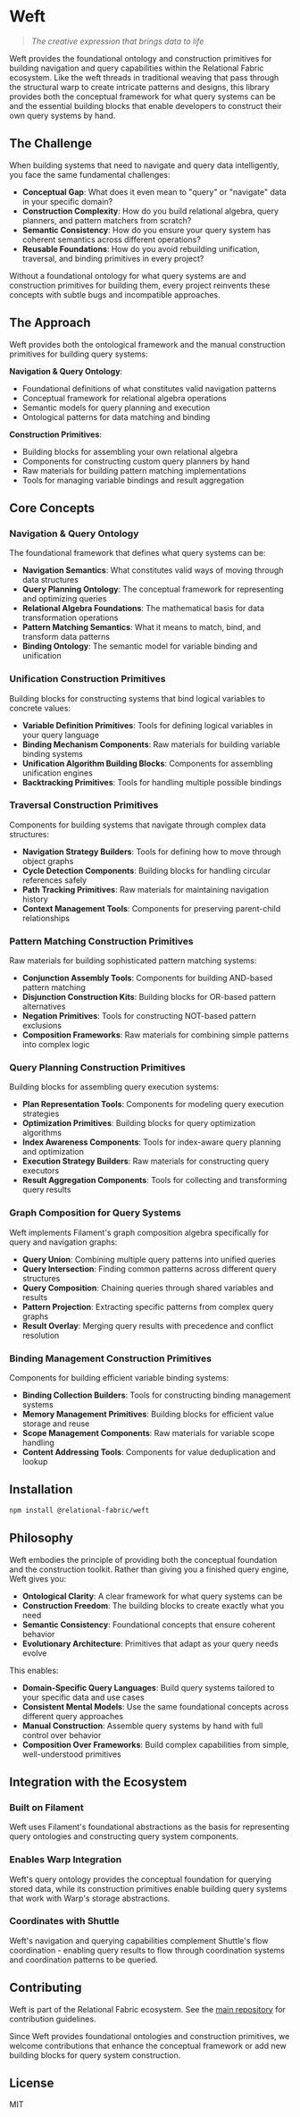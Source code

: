 # Weft

> *The creative expression that brings data to life*

Weft provides the foundational ontology and construction primitives for building navigation and query capabilities within the Relational Fabric ecosystem. Like the weft threads in traditional weaving that pass through the structural warp to create intricate patterns and designs, this library provides both the conceptual framework for what query systems can be and the essential building blocks that enable developers to construct their own query systems by hand.

## The Challenge

When building systems that need to navigate and query data intelligently, you face the same fundamental challenges:

- **Conceptual Gap**: What does it even mean to "query" or "navigate" data in your specific domain?
- **Construction Complexity**: How do you build relational algebra, query planners, and pattern matchers from scratch?
- **Semantic Consistency**: How do you ensure your query system has coherent semantics across different operations?
- **Reusable Foundations**: How do you avoid rebuilding unification, traversal, and binding primitives in every project?

Without a foundational ontology for what query systems are and construction primitives for building them, every project reinvents these concepts with subtle bugs and incompatible approaches.

## The Approach

Weft provides both the ontological framework and the manual construction primitives for building query systems:

**Navigation & Query Ontology**:
- Foundational definitions of what constitutes valid navigation patterns
- Conceptual framework for relational algebra operations
- Semantic models for query planning and execution
- Ontological patterns for data matching and binding

**Construction Primitives**:
- Building blocks for assembling your own relational algebra
- Components for constructing custom query planners by hand
- Raw materials for building pattern matching implementations
- Tools for managing variable bindings and result aggregation

## Core Concepts

### Navigation & Query Ontology

The foundational framework that defines what query systems can be:

- **Navigation Semantics**: What constitutes valid ways of moving through data structures
- **Query Planning Ontology**: The conceptual framework for representing and optimizing queries
- **Relational Algebra Foundations**: The mathematical basis for data transformation operations
- **Pattern Matching Semantics**: What it means to match, bind, and transform data patterns
- **Binding Ontology**: The semantic model for variable binding and unification

### Unification Construction Primitives

Building blocks for constructing systems that bind logical variables to concrete values:

- **Variable Definition Primitives**: Tools for defining logical variables in your query language
- **Binding Mechanism Components**: Raw materials for building variable binding systems
- **Unification Algorithm Building Blocks**: Components for assembling unification engines
- **Backtracking Primitives**: Tools for handling multiple possible bindings

### Traversal Construction Primitives

Components for building systems that navigate through complex data structures:

- **Navigation Strategy Builders**: Tools for defining how to move through object graphs
- **Cycle Detection Components**: Building blocks for handling circular references safely
- **Path Tracking Primitives**: Raw materials for maintaining navigation history
- **Context Management Tools**: Components for preserving parent-child relationships

### Pattern Matching Construction Primitives

Raw materials for building sophisticated pattern matching systems:

- **Conjunction Assembly Tools**: Components for building AND-based pattern matching
- **Disjunction Construction Kits**: Building blocks for OR-based pattern alternatives
- **Negation Primitives**: Tools for constructing NOT-based pattern exclusions
- **Composition Frameworks**: Raw materials for combining simple patterns into complex logic

### Query Planning Construction Primitives

Building blocks for assembling query execution systems:

- **Plan Representation Tools**: Components for modeling query execution strategies
- **Optimization Primitives**: Building blocks for query optimization algorithms
- **Index Awareness Components**: Tools for index-aware query planning and optimization
- **Execution Strategy Builders**: Raw materials for constructing query executors
- **Result Aggregation Components**: Tools for collecting and transforming query results

### Graph Composition for Query Systems

Weft implements Filament's graph composition algebra specifically for query and navigation graphs:

- **Query Union**: Combining multiple query patterns into unified queries
- **Query Intersection**: Finding common patterns across different query structures
- **Query Composition**: Chaining queries through shared variables and results
- **Pattern Projection**: Extracting specific patterns from complex query graphs
- **Result Overlay**: Merging query results with precedence and conflict resolution

### Binding Management Construction Primitives

Components for building efficient variable binding systems:

- **Binding Collection Builders**: Tools for constructing binding management systems
- **Memory Management Primitives**: Building blocks for efficient value storage and reuse
- **Scope Management Components**: Raw materials for variable scope handling
- **Content Addressing Tools**: Components for value deduplication and lookup

## Installation

```bash
npm install @relational-fabric/weft
```

## Philosophy

Weft embodies the principle of providing both the conceptual foundation and the construction toolkit. Rather than giving you a finished query engine, Weft gives you:

- **Ontological Clarity**: A clear framework for what query systems can be
- **Construction Freedom**: The building blocks to create exactly what you need
- **Semantic Consistency**: Foundational concepts that ensure coherent behavior
- **Evolutionary Architecture**: Primitives that adapt as your query needs evolve

This enables:
- **Domain-Specific Query Languages**: Build query systems tailored to your specific data and use cases
- **Consistent Mental Models**: Use the same foundational concepts across different query approaches
- **Manual Construction**: Assemble query systems by hand with full control over behavior
- **Composition Over Frameworks**: Build complex capabilities from simple, well-understood primitives

## Integration with the Ecosystem

### Built on Filament

Weft uses Filament's foundational abstractions as the basis for representing query ontologies and constructing query system components.

### Enables Warp Integration

Weft's query ontology provides the conceptual foundation for querying stored data, while its construction primitives enable building query systems that work with Warp's storage abstractions.

### Coordinates with Shuttle

Weft's navigation and querying capabilities complement Shuttle's flow coordination - enabling query results to flow through coordination systems and coordination patterns to be queried.

## Contributing

Weft is part of the Relational Fabric ecosystem. See the [main repository](../../) for contribution guidelines.

Since Weft provides foundational ontologies and construction primitives, we welcome contributions that enhance the conceptual framework or add new building blocks for query system construction.

## License

MIT